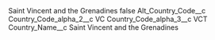 <?xml version="1.0" encoding="UTF-8"?>
<CustomMetadata xmlns="http://soap.sforce.com/2006/04/metadata" xmlns:xsi="http://www.w3.org/2001/XMLSchema-instance" xmlns:xsd="http://www.w3.org/2001/XMLSchema">
    <label>Saint Vincent and the Grenadines</label>
    <protected>false</protected>
    <values>
        <field>Alt_Country_Code__c</field>
        <value xsi:nil="true"/>
    </values>
    <values>
        <field>Country_Code_alpha_2__c</field>
        <value xsi:type="xsd:string">VC</value>
    </values>
    <values>
        <field>Country_Code_alpha_3__c</field>
        <value xsi:type="xsd:string">VCT</value>
    </values>
    <values>
        <field>Country_Name__c</field>
        <value xsi:type="xsd:string">Saint Vincent and the Grenadines</value>
    </values>
</CustomMetadata>
